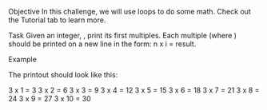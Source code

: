 Objective
In this challenge, we will use loops to do some math. Check out the Tutorial tab to learn more.

Task
Given an integer, , print its first  multiples. Each multiple  (where ) should be printed on a new line in the form: n x i = result.

Example

The printout should look like this:

3 x 1 = 3
3 x 2 = 6
3 x 3 = 9
3 x 4 = 12
3 x 5 = 15
3 x 6 = 18
3 x 7 = 21
3 x 8 = 24
3 x 9 = 27
3 x 10 = 30